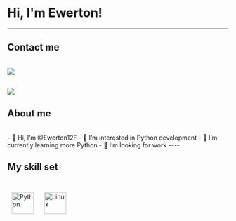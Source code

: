 # Hi, I'm Ewerton!
----

## Contact me
<br>
<a href="mailto:ewerton12freitas@gmail.com"><img src="https://img.shields.io/badge/Gmail-D14836?style=for-the-badge&logo=gmail&logoColor=white"></a>

<a href="https://www.linkedin.com/in/ewerton12freitas/"><img src="https://img.shields.io/badge/LinkedIn-0077B5?style=for-the-badge&logo=linkedin&logoColor=white"></a>
----
## About me
<br>
- 👋 Hi, I’m @Ewerton12F
- 👀 I’m interested in Python development
- 🌱 I’m currently learning more Python
- 💞️ I’m looking for work
----

## My skill set
<br>
<img style="margin: 10px" src="https://profilinator.rishav.dev/skills-assets/python-original.svg" alt="Python" height="50" />  
<img style="margin: 10px" src="https://profilinator.rishav.dev/skills-assets/linux-original.svg" alt="Linux" height="50" /> 